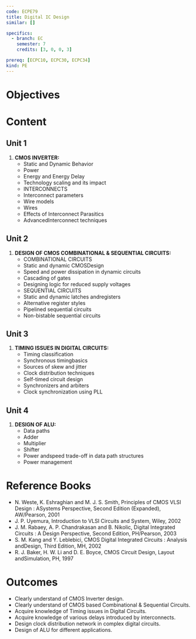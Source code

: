 ```yaml
---
code: ECPE79
title: Digital IC Design
similar: []

specifics:
  - branch: EC
    semester: 7
    credits: [3, 0, 0, 3]

prereq: [ECPC10, ECPC30, ECPC34]
kind: PE
---
```


# Objectives


# Content

## Unit 1

1. **CMOS INVERTER:**
   - Static and Dynamic Behavior
   - Power
   - Energy and Energy Delay
   - Technology scaling and its impact
   - INTERCONNECTS
   - Interconnect parameters
   - Wire models
   - Wires
   - Effects of Interconnect Parasitics
   - AdvancedInterconnect techniques

## Unit 2

1. **DESIGN OF CMOS COMBINATIONAL & SEQUENTIAL CIRCUITS:**
   - COMBINATIONAL CIRCUITS
   - Static and dynamic CMOSDesign
   - Speed and power dissipation in dynamic circuits
   - Cascading of gates
   - Designing logic for reduced supply voltages
   - SEQUENTIAL CIRCUITS
   - Static and dynamic latches andregisters
   - Alternative register styles
   - Pipelined sequential circuits
   - Non-bistable sequential circuits

## Unit 3

1. **TIMING ISSUES IN DIGITAL CIRCUITS:**
   - Timing classification
   - Synchronous timingbasics
   - Sources of skew and jitter
   - Clock distribution techniques
   - Self-timed circuit design
   - Synchronizers and arbiters
   - Clock synchronization using PLL

## Unit 4

1. **DESIGN OF ALU:**
   - Data paths
   - Adder
   - Multiplier
   - Shifter
   - Power andspeed trade-off in data path structures
   - Power management

# Reference Books

- N. Weste, K. Eshraghian and M. J. S. Smith, Principles of CMOS VLSI Design : ASystems Perspective, Second Edition (Expanded), AW/Pearson, 2001
- J. P. Uyemura, Introduction to VLSI Circuits and System, Wiley, 2002
- J. M. Rabaey, A. P. Chandrakasan and B. Nikolic, Digital Integrated Circuits : A Design Perspective, Second Edition, PH/Pearson, 2003
- S. M. Kang and Y. Leblebici, CMOS Digital Integrated Circuits : Analysis andDesign, Third Edition, MH, 2002
- R. J. Baker, H. W. Li and D. E. Boyce, CMOS Circuit Design, Layout andSimulation, PH, 1997

# Outcomes

- Clearly understand of CMOS Inverter design.
- Clearly understand of CMOS based Combinational & Sequential Circuits.
- Acquire knowledge of Timing issues in Digital Circuits.
- Acquire knowledge of various delays introduced by interconnects.
- Design clock distribution network in complex digital circuits.
- Design of ALU for different applications.
